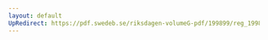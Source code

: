 ```yaml
---
layout: default
UpRedirect: https://pdf.swedeb.se/riksdagen-volumeG-pdf/199899/reg_199899/reg_199899_0135.pdf
---
```

